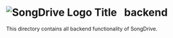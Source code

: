 # ![SongDrive Logo Title](https://github.com/devmount/SongDrive/assets/5441654/77b68e2d-a877-4855-bece-c067f2219e71) &nbsp; backend

This directory contains all backend functionality of SongDrive.

